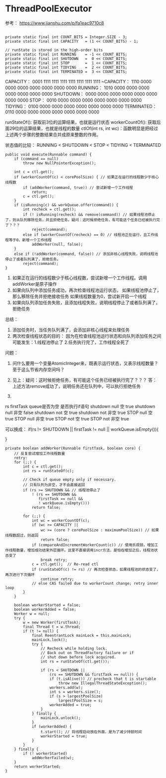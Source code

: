 # ThreadPoolExecutor
参考： https://www.jianshu.com/p/fa1eac9710c8

## 



```
private static final int COUNT_BITS = Integer.SIZE - 3;
private static final int CAPACITY   = (1 << COUNT_BITS) - 1;

// runState is stored in the high-order bits
private static final int RUNNING    = -1 << COUNT_BITS;
private static final int SHUTDOWN   =  0 << COUNT_BITS;
private static final int STOP       =  1 << COUNT_BITS;
private static final int TIDYING    =  2 << COUNT_BITS;
private static final int TERMINATED =  3 << COUNT_BITS;
```	

CAPACITY：  0001 1111 1111 1111 1111 1111 1111 1111
~CAPACITY： 1110 0000 0000 0000 0000 0000 0000 0000
RUNNING：   1010 0000 0000 0000 0000 0000 0000 0000
SHUTDOWN：  0000 0000 0000 0000 0000 0000 0000 0000
STOP：      0010 0000 0000 0000 0000 0000 0000 0000
TIDYING：   0100 0000 0000 0000 0000 0000 0000 0000
TERMINATED：0110 0000 0000 0000 0000 0000 0000 0000


runStateOf(): 获取前3位的运算结果，也就是运行状态
workerCountOf(): 获取后面29位的运算结果，也就是线程的数量
ctlOf(int rs, int wc)：函数明显是把经过上述两个步骤的整数结果合并成原来整数的作用。

状态值的比较： RUNNING < SHUTDOWN < STOP < TIDYING < TERMINATED


```
public void execute(Runnable command) {
	if (command == null)
		throw new NullPointerException();
		
	int c = ctl.get();
	if (workerCountOf(c) < corePoolSize) { // 如果正在运行的线程数少于核心线程数
		if (addWorker(command, true)) // 尝试新增一个工作线程
			return;
		c = ctl.get();
	}
	if (isRunning(c) && workQueue.offer(command)) {
		int recheck = ctl.get();
		if (! isRunning(recheck) && remove(command)) // 如果线程池停止了，则从队列移除任务，并且拒绝任务。疑问：这时候拒绝任务，有可能这个任务已经被执行完了？？？
			reject(command);
		else if (workerCountOf(recheck) == 0) // 线程池正在运行，且工作线程等于0，新增一个工作线程
			addWorker(null, false);
	}
	else if (!addWorker(command, false)) // 添加非核心线程失败，说明线程池停止了或者队列满了，拒绝任务。
		reject(command);
}
```

1. 如果正在运行的线程数少于核心线程数，尝试新增一个工作线程。调用addWorker是原子操作
2. 如果向队列中添加任务成功，再次检查线程池运行状态，
								如果线程池停止了，那么移除任务并拒绝接收任务
								如果线程数量为0，尝试新开启一个线程
3. 如果向队列添加任务失败，且添加线程失败，说明线程停止了或者队列满了，拒绝任务

总结：
1. 添加任务时，当任务队列满了，会添加非核心线程来处理任务
2. 两次检查线程状态的目的： 因为在检查线程池运行状态和向队列添加任务之间可能发生：1.线程池停止了 2.任务执行完了，工作线程全死了





问题：
1. 问什么要用一个变量AtomicInteger来，既表示运行状态，又表示线程数量？至于这么节省内存空间吗？
2. 见上：疑问：这时候拒绝任务，有可能这个任务已经被执行完了？？？
	答： 上述方法remove成功了，说明任务还在队列中，可以执行拒绝任务


1. 
rs		  firstTask	queue是否为空  是否执行if语句
shutdown    null        空			true
shutdown	null        非空		false
shutdown	not 		空			true
shutdown	not			非空		true
STOP		null		空			true
STOP		null		非空		true
STOP		not			空			true
STOP		not			非空		true

可以换成：
if(rs != SHUTDOWN || firstTask != null || workQueue.isEmpty()){

}

```
private boolean addWorker(Runnable firstTask, boolean core) {
	// 反复尝试增加工作线程数量
	retry:
	for (;;) {
		int c = ctl.get();
		int rs = runStateOf(c);

		// Check if queue empty only if necessary.
		// 只有队列为非空，才不会直接返回
		if (rs >= SHUTDOWN && // 线程池停止了
			! (rs == SHUTDOWN &&
			   firstTask == null &&
			   ! workQueue.isEmpty()))
			return false;

		for (;;) {
			int wc = workerCountOf(c);
			if (wc >= CAPACITY ||
				wc >= (core ? corePoolSize : maximumPoolSize)) // 如果线程数超过，则返回
				return false;
			if (compareAndIncrementWorkerCount(c)) // 使用乐观锁，增加工作线程数量，增加成功结束外层循环。这里不直接调用incr方法，是怕在增加之后，线程池状态变了
				break retry;
			c = ctl.get();  // Re-read ctl
			if (runStateOf(c) != rs) // 再次检查状态，如果线程池的状态变了，再次进行下次循环
				continue retry;
			// else CAS failed due to workerCount change; retry inner loop
		}
	}

	boolean workerStarted = false;
	boolean workerAdded = false;
	Worker w = null;
	try {
		w = new Worker(firstTask);
		final Thread t = w.thread;
		if (t != null) {
			final ReentrantLock mainLock = this.mainLock;
			mainLock.lock();
			try {
				// Recheck while holding lock.
				// Back out on ThreadFactory failure or if
				// shut down before lock acquired.
				int rs = runStateOf(ctl.get());

				if (rs < SHUTDOWN ||
					(rs == SHUTDOWN && firstTask == null)) {
					if (t.isAlive()) // precheck that t is startable
						throw new IllegalThreadStateException();
					workers.add(w);
					int s = workers.size();
					if (s > largestPoolSize)
						largestPoolSize = s;
					workerAdded = true;
				}
			} finally {
				mainLock.unlock();
			}
			if (workerAdded) {
				t.start(); // 将线程启动放在外面，是为了减少持锁时间
				workerStarted = true;
			}
		}
	} finally {
		if (! workerStarted)
			addWorkerFailed(w);
	}
	return workerStarted;
}
```


















